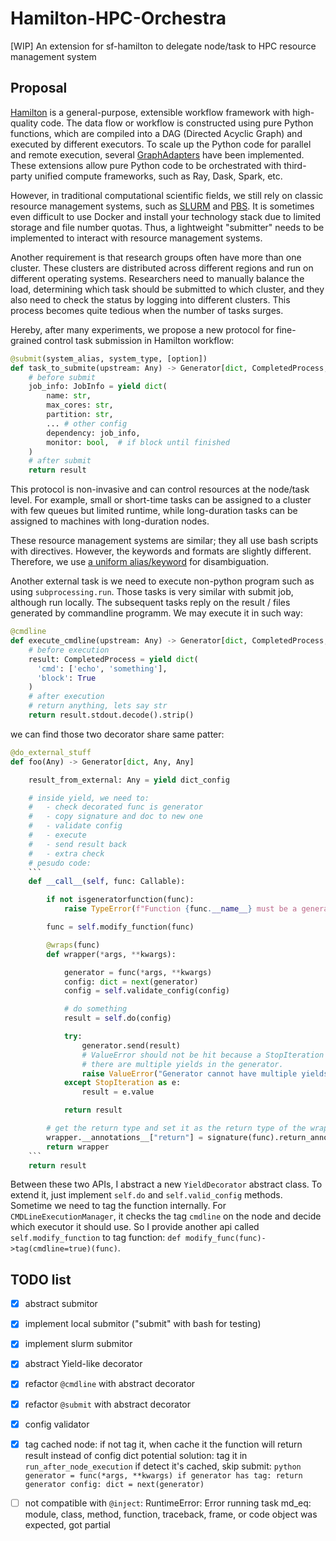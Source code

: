 # Hamilton-HPC-Orchestra
[WIP] An extension for sf-hamilton to delegate node/task to HPC resource management system

## Proposal
[Hamilton](https://hamilton.dagworks.io/en/latest/) is a general-purpose, extensible workflow framework with high-quality code. The data flow or workflow is constructed using pure Python functions, which are compiled into a DAG (Directed Acyclic Graph) and executed by different executors. To scale up the Python code for parallel and remote execution, several [GraphAdapters](https://hamilton.dagworks.io/en/latest/reference/graph-adapters/) have been implemented. These extensions allow pure Python code to be orchestrated with third-party unified compute frameworks, such as Ray, Dask, Spark, etc.

However, in traditional computational scientific fields, we still rely on classic resource management systems, such as [SLURM](https://slurm.schedmd.com/documentation.html) and [PBS](https://www.pbs.org/). It is sometimes even difficult to use Docker and install your technology stack due to limited storage and file number quotas. Thus, a lightweight "submitter" needs to be implemented to interact with resource management systems. 

Another requirement is that research groups often have more than one cluster. These clusters are distributed across different regions and run on different operating systems. Researchers need to manually balance the load, determining which task should be submitted to which cluster, and they also need to check the status by logging into different clusters. This process becomes quite tedious when the number of tasks surges.

Hereby, after many experiments, we propose a new protocol for fine-grained control task submission in Hamilton workflow:
```python
@submit(system_alias, system_type, [option])
def task_to_submite(upstream: Any) -> Generator[dict, CompletedProcess, Any]:
    # before submit
    job_info: JobInfo = yield dict(
        name: str,
        max_cores: str,
        partition: str,
        ... # other config
        dependency: job_info,
        monitor: bool,  # if block until finished
    )
    # after submit
    return result
```
This protocol is non-invasive and can control resources at the node/task level. For example, small or short-time tasks can be assigned to a cluster with few queues but limited runtime, while long-duration tasks can be assigned to machines with long-duration nodes.

These resource management systems are similar; they all use bash scripts with directives. However, the keywords and formats are slightly different. Therefore, we use [a uniform alias/keyword](https://github.com/pyiron/pysqa) for disambiguation.

Another external task is we need to execute non-python program such as using `subprocessing.run`. Those tasks is very similar with submit job, although run locally. The subsequent tasks reply on the result / files generated by commandline programm. We may execute it in such way:

```python
@cmdline
def execute_cmdline(upstream: Any) -> Generator[dict, CompletedProcess, str]:
    # before execution
    result: CompletedProcess = yield dict(
      'cmd': ['echo', 'something'],
      'block': True
    )
    # after execution
    # return anything, lets say str
    return result.stdout.decode().strip()
```
we can find those two decorator share same patter: 

``` python
@do_external_stuff
def foo(Any) -> Generator[dict, Any, Any]

    result_from_external: Any = yield dict_config

    # inside yield, we need to:
    #   - check decorated func is generator
    #   - copy signature and doc to new one
    #   - validate config
    #   - execute
    #   - send result back
    #   - extra check
    # pesudo code:
    ```
    def __call__(self, func: Callable):

        if not isgeneratorfunction(func):
            raise TypeError(f"Function {func.__name__} must be a generator function")

        func = self.modify_function(func)

        @wraps(func)
        def wrapper(*args, **kwargs):

            generator = func(*args, **kwargs)
            config: dict = next(generator)
            config = self.validate_config(config)

            # do something
            result = self.do(config)

            try:
                generator.send(result)
                # ValueError should not be hit because a StopIteration should be raised, unless
                # there are multiple yields in the generator.
                raise ValueError("Generator cannot have multiple yields.")
            except StopIteration as e:
                result = e.value

            return result

        # get the return type and set it as the return type of the wrapper
        wrapper.__annotations__["return"] = signature(func).return_annotation
        return wrapper
    ```
    return result
```

Between these two APIs, I abstract a new `YieldDecorator` abstract class. To extend it, just implement `self.do` and `self.valid_config` methods. Sometime we need to tag the function internally. For `CMDLineExecutionManager`, it checks the tag `cmdline` on the node and decide which executor it should use. So I provide another api called `self.modify_function` to tag function: `def modify_func(func)->tag(cmdline=true)(func)`.

## TODO list

- [x] abstract submitor
- [x] implement local submitor ("submit" with bash for testing)
- [x] implement slurm submitor
- [x] abstract Yield-like decorator
- [x] refactor `@cmdline` with abstract decorator
- [x] refactor `@submit` with abstract decorator
- [x] config validator

- [x] tag cached node: 
        if not tag it, when cache it the function will return result instead of config dict
        potential solution: tag it in `run_after_node_execution`
        if detect it's cached, skip submit:
        ```python
        generator = func(*args, **kwargs)
        if generator has tag:
            return generator
        config: dict = next(generator)
        ```
- [ ] not compatible with `@inject`:
        RuntimeError: Error running task md_eq: module, class, method, function, traceback, frame, or code object was expected, got partial